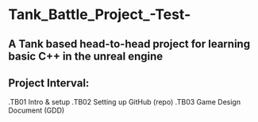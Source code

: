# Tank_Battle_Project_-Test-
A Tank based head-to-head project for learning basic C++ in the unreal engine
---
## Project Interval:
.TB01 Intro & setup
.TB02 Setting up GitHub (repo)
.TB03 Game Design Document (GDD)